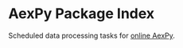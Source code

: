 # AexPy Package Index

Scheduled data processing tasks for [online AexPy](https://aexpy.netlify.app/).
